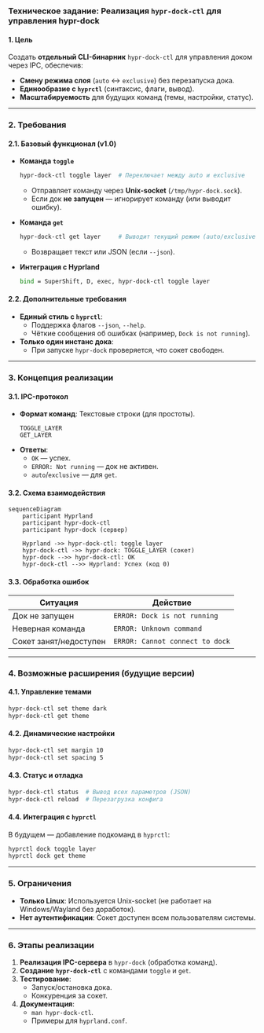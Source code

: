 ### **Техническое задание: Реализация `hypr-dock-ctl` для управления hypr-dock**  

#### **1. Цель**  
Создать **отдельный CLI-бинарник** `hypr-dock-ctl` для управления доком через IPC, обеспечив:  
- **Смену режима слоя** (`auto` ↔ `exclusive`) без перезапуска дока.  
- **Единообразие с `hyprctl`** (синтаксис, флаги, вывод).  
- **Масштабируемость** для будущих команд (темы, настройки, статус).  

---

### **2. Требования**  

#### **2.1. Базовый функционал (v1.0)**  
- **Команда `toggle`**  
  ```bash
  hypr-dock-ctl toggle layer  # Переключает между auto и exclusive
  ```  
  - Отправляет команду через **Unix-socket** (`/tmp/hypr-dock.sock`).  
  - Если док **не запущен** — игнорирует команду (или выводит ошибку).  

- **Команда `get`**  
  ```bash
  hypr-dock-ctl get layer     # Выводит текущий режим (auto/exclusive)
  ```  
  - Возвращает текст или JSON (если `--json`).  

- **Интеграция с Hyprland**  
  ```bash
  bind = SuperShift, D, exec, hypr-dock-ctl toggle layer
  ```  

#### **2.2. Дополнительные требования**  
- **Единый стиль с `hyprctl`**:  
  - Поддержка флагов `--json`, `--help`.  
  - Чёткие сообщения об ошибках (например, `Dock is not running`).  
- **Только один инстанс дока**:  
  - При запуске `hypr-dock` проверяется, что сокет свободен.  

---

### **3. Концепция реализации**  

#### **3.1. IPC-протокол**  
- **Формат команд**: Текстовые строки (для простоты).  
  ```text
  TOGGLE_LAYER
  GET_LAYER
  ```  
- **Ответы**:  
  - `OK` — успех.  
  - `ERROR: Not running` — док не активен.  
  - `auto`/`exclusive` — для `get`.  

#### **3.2. Схема взаимодействия**  
```mermaid
sequenceDiagram
    participant Hyprland
    participant hypr-dock-ctl
    participant hypr-dock (сервер)

    Hyprland ->> hypr-dock-ctl: toggle layer
    hypr-dock-ctl ->> hypr-dock: TOGGLE_LAYER (сокет)
    hypr-dock -->> hypr-dock-ctl: OK
    hypr-dock-ctl -->> Hyprland: Успех (код 0)
```  

#### **3.3. Обработка ошибок**  
| Ситуация                  | Действие                          |
|---------------------------|-----------------------------------|
| Док не запущен            | `ERROR: Dock is not running`      |
| Неверная команда          | `ERROR: Unknown command`          |
| Сокет занят/недоступен    | `ERROR: Cannot connect to dock`   |

---

### **4. Возможные расширения (будущие версии)**  

#### **4.1. Управление темами**  
```bash
hypr-dock-ctl set theme dark
hypr-dock-ctl get theme
```  

#### **4.2. Динамические настройки**  
```bash
hypr-dock-ctl set margin 10
hypr-dock-ctl set spacing 5
```  

#### **4.3. Статус и отладка**  
```bash
hypr-dock-ctl status  # Вывод всех параметров (JSON)
hypr-dock-ctl reload  # Перезагрузка конфига
```  

#### **4.4. Интеграция с `hyprctl`**  
В будущем — добавление подкоманд в `hyprctl`:  
```bash
hyprctl dock toggle layer
hyprctl dock get theme
```  

---

### **5. Ограничения**  
- **Только Linux**: Используется Unix-socket (не работает на Windows/Wayland без доработок).  
- **Нет аутентификации**: Сокет доступен всем пользователям системы.  

---

### **6. Этапы реализации**  
1. **Реализация IPC-сервера** в `hypr-dock` (обработка команд).  
2. **Создание `hypr-dock-ctl`** с командами `toggle` и `get`.  
3. **Тестирование**:  
   - Запуск/остановка дока.  
   - Конкуренция за сокет.  
4. **Документация**:  
   - `man hypr-dock-ctl`.  
   - Примеры для `hyprland.conf`.  
